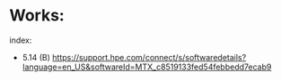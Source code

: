 # Works:
index:
- 5.14 (B) https://support.hpe.com/connect/s/softwaredetails?language=en_US&softwareId=MTX_c8519133fed54febbedd7ecab9

